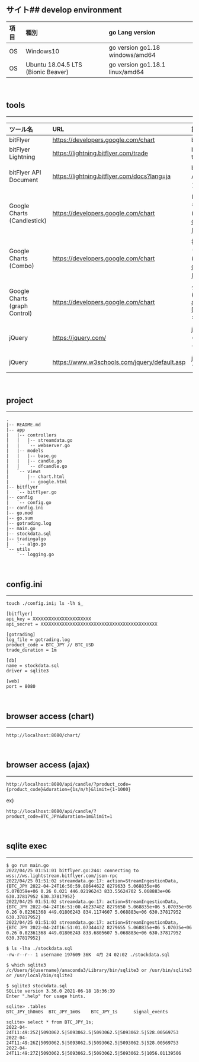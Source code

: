サイト## develop environment
---
| 項目 | 種別 |go Lang version |
|:---|:---|:---|
| OS | Windows10 |go version go1.18 windows/amd64|
| OS | Ubuntu 18.04.5 LTS (Bionic Beaver) |go version go1.18.1 linux/amd64|
<br>

## tools
---
| ツール名 | URL | 詳細 |
|:---|:---|:---|
| bitFlyer | https://developers.google.com/chart |bitFlyer | bitflyer top-page |
| bitFlyer Lightning | https://lightning.bitflyer.com/trade | bitflyer trader chart |
| bitFlyer API Document |https://lightning.bitflyer.com/docs?lang=ja | bitFlyerのAPIドキュメント |
| Google Charts (Candlestick) | https://developers.google.com/chart | ロウソク型チャート ([Candlestick Charts](https://developers.google.com/chart/interactive/docs/gallery/candlestickchart)を使用) |
| Google Charts (Combo) | https://developers.google.com/chart | 複数種類グラフ使用 ([Combo Charts](https://developers.google.com/chart/interactive/docs/gallery/combochart)を使用) |
| Google Charts (graph Control) | https://developers.google.com/chart | グラフ操作 ([Controls and Dashboards](https://developers.google.com/chart/interactive/docs/gallery/controls)を使用) |
| jQuery | https://jquery.com/ | jquery チュートリアルサイト |
| jQuery | https://www.w3schools.com/jquery/default.asp | jquery サンプルコード |


<br>

## project
---
```
.
|-- README.md
|-- app
|   |-- controllers
|   |   |-- streamdata.go
|   |   `-- webserver.go
|   |-- models
|   |   |-- base.go
|   |   |-- candle.go
|   |   `-- dfcandle.go
|   `-- views
|       |-- chart.html
|       `-- google.html
|-- bitflyer
|   `-- bitflyer.go
|-- config
|   `-- config.go
|-- config.ini
|-- go.mod
|-- go.sum
|-- gotrading.log
|-- main.go
|-- stockdata.sql
|-- tradingalgo
|   `-- algo.go
`-- utils
    `-- logging.go
```
<br>

## config.ini
---
```
touch ./config.ini; ls -lh $_
```
```
[bitflyer]
api_key = XXXXXXXXXXXXXXXXXXXXXX
api_secret = XXXXXXXXXXXXXXXXXXXXXXXXXXXXXXXXXXXXXXXXXXXX

[gotrading]
log_file = gotrading.log
product_code = BTC_JPY // BTC_USD
trade_duration = 1m

[db]
name = stockdata.sql
driver = sqlite3

[web]
port = 8080
```
<br>

## browser access (chart)
---
```
http://localhost:8080/chart/
```
<br>

## browser access (ajax)
---
```
http://localhost:8080/api/candle/?product_code={product_code}&duration={1s/m/h}&limit={1-1000}
```
ex)
```
http://localhost:8080/api/candle/?product_code=BTC_JPY&duration=1m&limit=1
```
<br>

## sqlite exec
---
```
$ go run main.go
2022/04/25 01:51:01 bitflyer.go:244: connecting to wss://ws.lightstream.bitflyer.com/json-rpc
2022/04/25 01:51:02 streamdata.go:17: action=StreamIngestionData, {BTC_JPY 2022-04-24T16:50:59.8864462Z 8279633 5.068835e+06 5.070359e+06 0.26 0.021 446.02196243 833.55624702 5.068883e+06 630.37817952 630.37817952}
2022/04/25 01:51:02 streamdata.go:17: action=StreamIngestionData, {BTC_JPY 2022-04-24T16:51:00.4623748Z 8279650 5.068835e+06 5.07035e+06 0.26 0.02361368 449.01806243 834.1174607 5.068883e+06 630.37817952 630.37817952}
2022/04/25 01:51:03 streamdata.go:17: action=StreamIngestionData, {BTC_JPY 2022-04-24T16:51:01.0734443Z 8279655 5.068835e+06 5.07035e+06 0.26 0.02361368 449.01806243 833.6805607 5.068883e+06 630.37817952 630.37817952}
```
```
$ ls -lha ./stockdata.sql
-rw-r--r-- 1 username 197609 36K  4月 24 02:02 ./stockdata.sql
```
```
$ which sqlite3
/c/Users/${username}/anaconda3/Library/bin/sqlite3 or /usr/bin/sqlite3 or /usr/local/bin/sqlite3
```
```
$ sqlite3 stockdata.sql
SQLite version 3.36.0 2021-06-18 18:36:39
Enter ".help" for usage hints.
```
```
sqlite> .tables
BTC_JPY_1h0m0s  BTC_JPY_1m0s    BTC_JPY_1s      signal_events
```
```
sqlite> select * from BTC_JPY_1s;
2022-04-24T11:49:25Z|5093062.5|5093062.5|5093062.5|5093062.5|528.00569753
2022-04-24T11:49:26Z|5093062.5|5093062.5|5093062.5|5093062.5|528.00569753
2022-04-24T11:49:27Z|5093062.5|5093062.5|5093062.5|5093062.5|1056.01139506
```